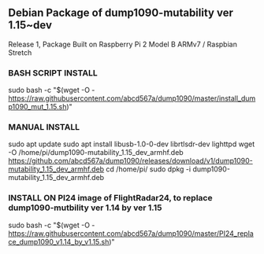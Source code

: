 ## Debian Package of dump1090-mutability ver 1.15~dev
Release 1, Package Built on Raspberry Pi 2 Model B ARMv7 / Raspbian Stretch

### BASH SCRIPT INSTALL
sudo bash -c "$(wget -O - https://raw.githubusercontent.com/abcd567a/dump1090/master/install_dump1090_mut_1.15.sh)"

### MANUAL INSTALL
sudo apt update
sudo apt install libusb-1.0-0-dev librtlsdr-dev lighttpd
wget -O /home/pi/dump1090-mutability_1.15_dev_armhf.deb https://github.com/abcd567a/dump1090/releases/download/v1/dump1090-mutability_1.15_dev_armhf.deb 
cd /home/pi/
sudo dpkg -i dump1090-mutability_1.15_dev_armhf.deb

### INSTALL ON PI24 image of FlightRadar24, to replace dump1090-mutbility ver 1.14 by ver 1.15
sudo bash -c "$(wget -O - https://raw.githubusercontent.com/abcd567a/dump1090/master/PI24_replace_dump1090_v1.14_by_v1.15.sh)"
